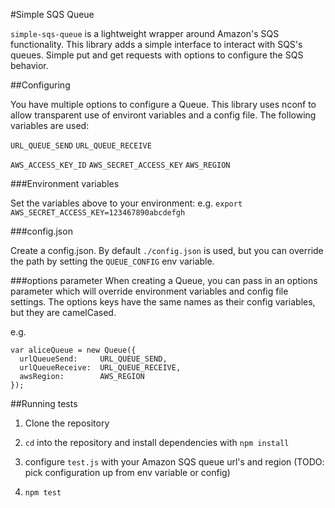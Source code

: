 #Simple SQS Queue

`simple-sqs-queue` is a lightweight wrapper around Amazon's SQS functionality. This library adds a simple interface to interact with SQS's queues. Simple put and get requests with options to configure the SQS behavior.

##Configuring

You have multiple options to configure a Queue. This library uses nconf to allow transparent use of environt variables and a config file. The following variables are used:

`URL_QUEUE_SEND`
`URL_QUEUE_RECEIVE`

`AWS_ACCESS_KEY_ID`
`AWS_SECRET_ACCESS_KEY`
`AWS_REGION`

###Environment variables

Set the variables above to your environment:
e.g. `export AWS_SECRET_ACCESS_KEY=123467890abcdefgh`

###config.json

Create a config.json. By default `./config.json` is used, but you can override the path by setting the `QUEUE_CONFIG` env variable.

###options parameter
When creating a Queue, you can pass in an options parameter which will override environment variables and config file settings. The options keys have the same names as their config variables, but they are camelCased.

e.g.
```
var aliceQueue = new Queue({
  urlQueueSend:     URL_QUEUE_SEND,
  urlQueueReceive:  URL_QUEUE_RECEIVE,
  awsRegion:        AWS_REGION
});
```


##Running tests

1. Clone the repository

2. `cd` into the repository and install dependencies with `npm install`

3. configure `test.js` with your Amazon SQS queue url's and region (TODO: pick configuration up from env variable or config)

4. `npm test`